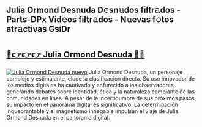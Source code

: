 ## Julia Ormond Desnuda D𝚎sn𝚞dos filtr𝚊dos - Parts-DPx Vid𝚎os filtr𝚊dos - N𝚞evas f𝚘tos atr𝚊ctivas GsiDr

# <h2><a href="http://mbd7nj8.tromn.icu/?c=Julia+Ormond+Desnuda">🔗👉👉👉 Julia Ormond Desnuda 🔗🔗</a></h2>

[![Julia Ormond Desnuda nuevo](https://i.imgur.com/pEAQMta.gif)](http://mbd7nj8.tromn.icu/?c=Julia+Ormond+Desnuda)
Julia Ormond Desnuda, un personaje complejo y estimulante, elude la clasificación directa. Su uso innovador de los medios digitales ha cautivado y enfurecido a los observadores, generando debates sobre identidad, ética y la naturaleza cambiante de las comunidades en línea. A pesar de la incertidumbre de sus próximos pasos, su impacto en el panorama digital es significativo. La determinación inquebrantable y el magnetismo innegable impulsan el viaje de Julia Ormond Desnuda en el panorama digital.
